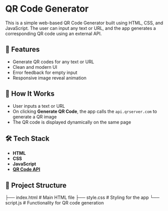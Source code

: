 # QR Code Generator

This is a simple web-based QR Code Generator built using HTML, CSS, and JavaScript. The user can input any text or URL, and the app generates a corresponding QR code using an external API.

## 📸 Features

- Generate QR codes for any text or URL
- Clean and modern UI
- Error feedback for empty input
- Responsive image reveal animation

## 🚀 How It Works

- User inputs a text or URL
- On clicking **Generate QR Code**, the app calls the `api.qrserver.com` to generate a QR image
- The QR code is displayed dynamically on the same page

## 🛠️ Tech Stack

- **HTML**
- **CSS**
- **JavaScript**
- **[QR Code API](https://goqr.me/api/)**

## 📁 Project Structure
├── index.html # Main HTML file
├── style.css # Styling for the app
└── script.js # Functionality for QR code generation
